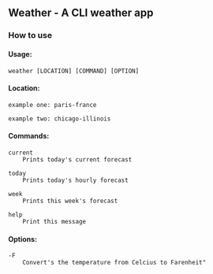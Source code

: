 ## Weather - A CLI weather app

### How to use

#### Usage:

    weather [LOCATION] [COMMAND] [OPTION]

#### Location:

    example one: paris-france

    example two: chicago-illinois

#### Commands:

    current
        Prints today's current forecast

    today
        Prints today's hourly forecast

    week
        Prints this week's forecast

    help
        Print this message

#### Options:

    -F
        Convert's the temperature from Celcius to Farenheit"
